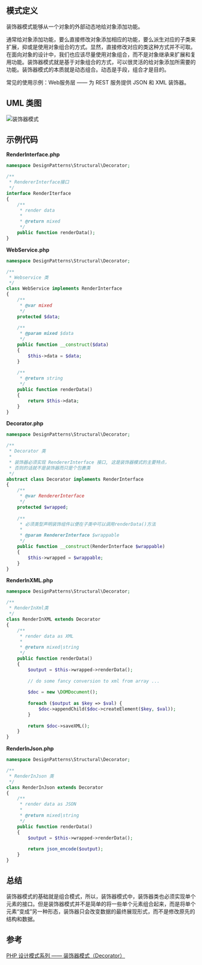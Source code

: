 ## 模式定义
装饰器模式能够从一个对象的外部动态地给对象添加功能。

通常给对象添加功能，要么直接修改对象添加相应的功能，要么派生对应的子类来扩展，抑或是使用对象组合的方式。显然，直接修改对应的类这种方式并不可取。在面向对象的设计中，我们也应该尽量使用对象组合，而不是对象继承来扩展和复用功能。装饰器模式就是基于对象组合的方式，可以很灵活的给对象添加所需要的功能。装饰器模式的本质就是动态组合。动态是手段，组合才是目的。

常见的使用示例：Web服务层 —— 为 REST 服务提供 JSON 和 XML 装饰器。


## UML 类图
![装饰器模式](http://7xkt52.com1.z0.glb.clouddn.com/markdown/1467693466744.png)


## 示例代码

**RenderInterface.php**

```php
namespace DesignPatterns\Structural\Decorator;

/**
 * RendererInterface接口
 */
interface RenderIterface
{
    /**
     * render data
     *
     * @return mixed
     */
    public function renderData();
}
```

**WebService.php**

```php
namespace DesignPatterns\Structural\Decorator;

/**
 * Webservice 类
 */
class WebService implements RenderInterface
{
    /**
     * @var mixed
     */
    protected $data;
    
    /**
     * @param mixed $data
     */
    public function __construct($data)
    {
        $this->data = $data;
    }
    
    /**
     * @return string
     */
    public function renderData()
    {
        return $this->data;
    }
}
```

**Decorator.php**

```php
namespace DesignPatterns\Structural\Decorator;

/**
 * Decorator 类
 * 
 * 装饰器必须实现 RendererInterface 接口, 这是装饰器模式的主要特点，
 * 否则的话就不是装饰器而只是个包裹类
 */
abstract class Decorator implements RenderInterface
{
    /**
     * @var RendererInterface
     */
    protected $wrapped;
    
    /**
     * 必须类型声明装饰组件以便在子类中可以调用renderData()方法
     *
     * @param RendererInterface $wrappable
     */
    public function __construct(RenderInterface $wrappable)
    {
        $this->wrapped = $wrappable;
    }
}
```

**RenderInXML.php**

```php
namespace DesignPatterns\Structural\Decorator;

/**
 * RenderInXml类
 */
class RenderInXML extends Decorator
{
    /**
     * render data as XML
     *
     * @return mixed|string
     */
    public function renderData()
    {
        $output = $this->wrapped->renderData();
        
        // do some fancy conversion to xml from array ...
        
        $doc = new \DOMDocument();
        
        foreach ($output as $key => $val) {
            $doc->appendChild($doc->createElement($key, $val));
        }
        
        return $doc->saveXML();
    }
}
```

**RenderInJson.php**

```php
namespace DesignPatterns\Structural\Decorator;

/**
 * RenderInJson 类
 */
class RenderInJson extends Decorator
{
    /**
     * render data as JSON
     *
     * @return mixed|string
     */
    public function renderData()
    {
        $output = $this->wrapped->renderData();
        
        return json_encode($output);
    }
}
```


## 总结
装饰器模式的基础就是组合模式，所以，装饰器模式中，装饰器类也必须实现单个元素的接口。但是装饰器模式并不是简单的将一些单个元素组合起来，而是将单个元素“变成”另一种形态，装饰器只会改变数据的最终展现形式，而不是修改原先的结构和数据。


## 参考
[PHP 设计模式系列 —— 装饰器模式（Decorator）](http://laravelacademy.org/post/2760.html)

